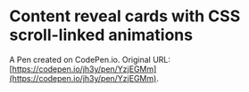 # Content reveal cards with CSS scroll-linked animations

A Pen created on CodePen.io. Original URL: [https://codepen.io/jh3y/pen/YzjEGMm](https://codepen.io/jh3y/pen/YzjEGMm).

